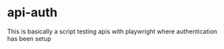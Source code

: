 # api-auth
This is basically a script testing apis with playwright where authentication has been setup 
